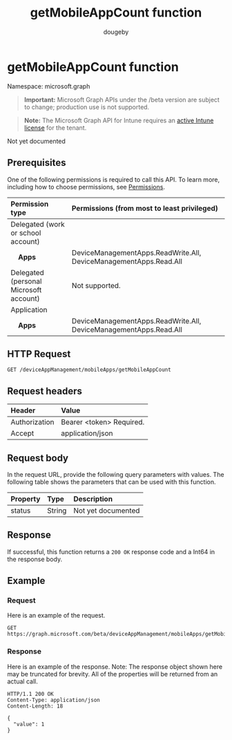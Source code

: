 ﻿---
title: "getMobileAppCount function"
description: "Not yet documented"
author: "dougeby"
localization_priority: Normal
ms.prod: "intune"
doc_type: apiPageType
---

# getMobileAppCount function

Namespace: microsoft.graph

> **Important:** Microsoft Graph APIs under the /beta version are subject to change; production use is not supported.

> **Note:** The Microsoft Graph API for Intune requires an [active Intune license](https://go.microsoft.com/fwlink/?linkid=839381) for the tenant.

Not yet documented

## Prerequisites

One of the following permissions is required to call this API. To learn more, including how to choose permissions, see [Permissions](/graph/permissions-reference).

| Permission type                        | Permissions (from most to least privileged)                       |
| :------------------------------------- | :---------------------------------------------------------------- |
| Delegated (work or school account)     |                                                                   |
| &nbsp; &nbsp; **Apps**                 | DeviceManagementApps.ReadWrite.All, DeviceManagementApps.Read.All |
| Delegated (personal Microsoft account) | Not supported.                                                    |
| Application                            |                                                                   |
| &nbsp; &nbsp; **Apps**                 | DeviceManagementApps.ReadWrite.All, DeviceManagementApps.Read.All |

## HTTP Request

<!-- {
  "blockType": "ignored"
}
-->

```http
GET /deviceAppManagement/mobileApps/getMobileAppCount
```

## Request headers

| Header        | Value                          |
| :------------ | :----------------------------- |
| Authorization | Bearer &lt;token&gt; Required. |
| Accept        | application/json               |

## Request body

In the request URL, provide the following query parameters with values.
The following table shows the parameters that can be used with this function.

| Property | Type   | Description        |
| :------- | :----- | :----------------- |
| status   | String | Not yet documented |

## Response

If successful, this function returns a `200 OK` response code and a Int64 in the response body.

## Example

### Request

Here is an example of the request.

```http
GET https://graph.microsoft.com/beta/deviceAppManagement/mobileApps/getMobileAppCount(status='parameterValue')
```

### Response

Here is an example of the response. Note: The response object shown here may be truncated for brevity. All of the properties will be returned from an actual call.

```http
HTTP/1.1 200 OK
Content-Type: application/json
Content-Length: 18

{
  "value": 1
}
```
